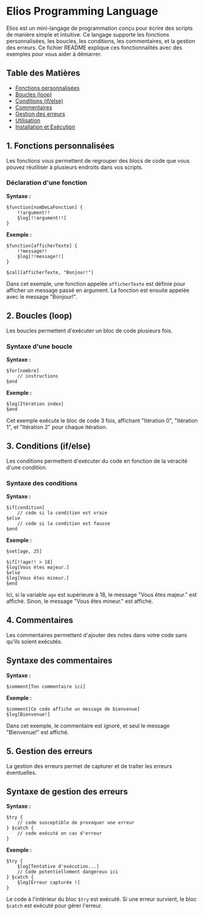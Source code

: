 # Elios Programming Language

Elios est un mini-langage de programmation conçu pour écrire des scripts de manière simple et intuitive. Ce langage supporte les fonctions personnalisées, les boucles, les conditions, les commentaires, et la gestion des erreurs. Ce fichier README explique ces fonctionnalités avec des exemples pour vous aider à démarrer.

## Table des Matières

- [Fonctions personnalisées](#1-fonctions-personnalisées)
- [Boucles (loop)](#2-boucles-loop)
- [Conditions (if/else)](#3-conditions-ifelse)
- [Commentaires](#4-commentaires)
- [Gestion des erreurs](#5-gestion-des-erreurs)
- [Utilisation](#utilisation)
- [Installation et Exécution](#installation-et-exécution)

## 1. Fonctions personnalisées

Les fonctions vous permettent de regrouper des blocs de code que vous pouvez réutiliser à plusieurs endroits dans vos scripts.

### Déclaration d'une fonction

**Syntaxe :**
```elios
§function[nomDeLaFonction] {
    !!argument!!
    §log[!!argument!!]
}
```

**Exemple :**
```elios
§function[afficherTexte] {
    !!message!!
    §log[!!message!!]
}

§call[afficherTexte, "Bonjour!"]
```
Dans cet exemple, une fonction appelée ``afficherTexte`` est définie pour afficher un message passé en argument. La fonction est ensuite appelée avec le message "Bonjour!".


## 2. Boucles (loop)
Les boucles permettent d'exécuter un bloc de code plusieurs fois.

### Syntaxe d'une boucle
**Syntaxe :**
```elios
§for[nombre] 
    // instructions
§end
```
**Exemple :**
```§for[3] 
§log[Itération index]
§end
```

Cet exemple exécute le bloc de code 3 fois, affichant "Itération 0", "Itération 1", et "Itération 2" pour chaque itération.


## 3. Conditions (if/else)
Les conditions permettent d'exécuter du code en fonction de la véracité d'une condition.

### Syntaxe des conditions
**Syntaxe :**
```elios
§if[condition] 
    // code si la condition est vraie
§else 
    // code si la condition est fausse
§end
```
**Exemple :**
```elios
§set[age, 25]

§if[!!age!! > 18] 
§log[Vous êtes majeur.]
§else 
§log[Vous êtes mineur.]
§end
```
Ici, si la variable `age` est supérieure à 18, le message "Vous êtes majeur." est affiché. Sinon, le message "Vous êtes mineur." est affiché.


## 4. Commentaires
Les commentaires permettent d'ajouter des notes dans votre code sans qu'ils soient exécutés.
## Syntaxe des commentaires
**Syntaxe :**
```elios
§comment[Ton commentaire ici]
```
**Exemple :**
```elios
§comment[Ce code affiche un message de bienvenue]
§log[Bienvenue!]
```
Dans cet exemple, le commentaire est ignoré, et seul le message "Bienvenue!" est affiché.


## 5. Gestion des erreurs
La gestion des erreurs permet de capturer et de traiter les erreurs éventuelles.
## Syntaxe de gestion des erreurs
**Syntaxe :**
```elios
§try {
    // code susceptible de provoquer une erreur
} §catch {
    // code exécuté en cas d'erreur
}
```
**Exemple :**
```elios
§try {
    §log[Tentative d'exécution...]
    // Code potentiellement dangereux ici
} §catch {
    §log[Erreur capturée !]
}
```
Le code à l'intérieur du bloc `§try` est exécuté. Si une erreur survient, le bloc  `§catch` est exécuté pour gérer l'erreur.

